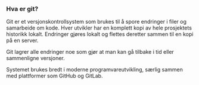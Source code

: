
### Hva er git?

Git er et versjonskontrollsystem som brukes til å spore endringer i filer og samarbeide om kode. Hver utvikler har en komplett kopi av hele prosjektets historikk lokalt. Endringer gjøres lokalt og flettes deretter sammen til en kopi på en server.

Git lagrer alle endringer noe som gjør at man kan gå tilbake i tid eller sammenligne versjoner.

Systemet brukes bredt i moderne programvareutvikling, særlig sammen med plattformer som GitHub og GitLab.